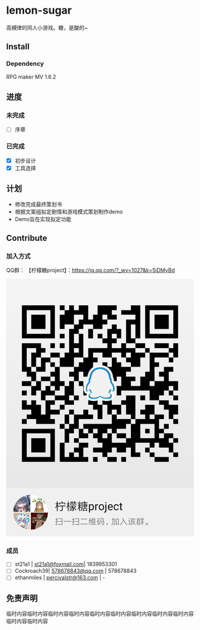 # lemon-sugar
高槻律的同人小游戏。糖，是酸的~

## Install
### Dependency
RPG maker MV 1.6.2
## 进度
### 未完成
* [ ] 序章
### 已完成
* [x] 初步设计
* [x] 工具选择
## 计划
- 修改完成最终策划书
- 根据文案组拟定剧情和游戏模式策划制作demo
- Demo旨在实现拟定功能
## Contribute
### 加入方式
QQ群：
【柠檬糖project】：https://jq.qq.com/?_wv=1027&k=5iDMyBd

![柠檬糖群](doc/img/group_info.png)
### 成员
* [ ] st21a1 | st21a1@foxmail.com| 1839953301
* [ ] Cockroach39| 578678843@qq.com | 578678843
* [ ] ethanmiles | percivalstr@163.com | -
## 免责声明
临时内容临时内容临时内容临时内容临时内容临时内容临时内容临时内容临时内容临时内容临时内容
